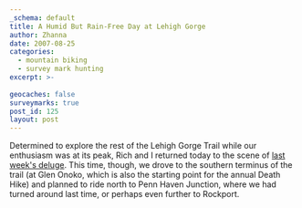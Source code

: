 ```yaml
---
_schema: default
title: A Humid But Rain-Free Day at Lehigh Gorge
author: Zhanna
date: 2007-08-25
categories:
  - mountain biking
  - survey mark hunting
excerpt: >- 
  
geocaches: false
surveymarks: true
post_id: 125
layout: post      
---
```


Determined to explore the rest of the Lehigh Gorge Trail while our enthusiasm was at its peak, Rich and I returned today to the scene of [last week's deluge](/2007/08/17/riding-in-the-storm-at-lehigh-gorge).  This time, though, we drove to the southern terminus of the trail (at Glen Onoko, which is also the starting point for the annual Death Hike) and planned to ride north to Penn Haven Junction, where we had turned around last time, or perhaps even further to Rockport.
